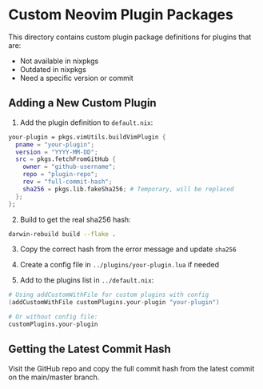 # Custom Neovim Plugin Packages

This directory contains custom plugin package definitions for plugins that are:
- Not available in nixpkgs
- Outdated in nixpkgs
- Need a specific version or commit

## Adding a New Custom Plugin

1. Add the plugin definition to `default.nix`:

```nix
your-plugin = pkgs.vimUtils.buildVimPlugin {
  pname = "your-plugin";
  version = "YYYY-MM-DD";
  src = pkgs.fetchFromGitHub {
    owner = "github-username";
    repo = "plugin-repo";
    rev = "full-commit-hash";
    sha256 = pkgs.lib.fakeSha256; # Temporary, will be replaced
  };
};
```

2. Build to get the real sha256 hash:
```bash
darwin-rebuild build --flake .
```

3. Copy the correct hash from the error message and update `sha256`

4. Create a config file in `../plugins/your-plugin.lua` if needed

5. Add to the plugins list in `../default.nix`:
```nix
# Using addCustomWithFile for custom plugins with config
(addCustomWithFile customPlugins.your-plugin "your-plugin")

# Or without config file:
customPlugins.your-plugin
```

## Getting the Latest Commit Hash

Visit the GitHub repo and copy the full commit hash from the latest commit on the main/master branch.
